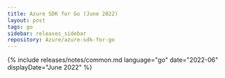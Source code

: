 ```yaml
---
title: Azure SDK for Go (June 2022)
layout: post
tags: go
sidebar: releases_sidebar
repository: Azure/azure-sdk-for-go
---
```

{% include releases/notes/common.md language="go" date="2022-06" displayDate="June 2022" %}

